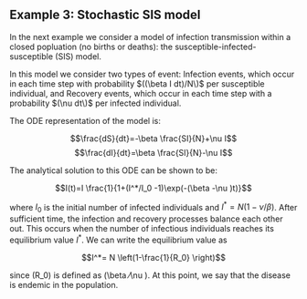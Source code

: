 ## Example 3: Stochastic SIS model

In the next example we consider a model of infection transmission within a closed popluation (no births or deaths): the susceptible-infected-susceptible (SIS) model.

In this model we consider two types of event:
	Infection events, which occur in each time step with probability $((\beta  I dt)/N\)$ per susceptible individual, and
	Recovery events, which occur in each time step with a probability $(\nu  dt\)$ per infected individual.

The ODE representation of the model is:

$$\frac{dS}{dt}=-\beta \frac{SI}{N}+\nu I$$
$$\frac{dI}{dt}=\beta \frac{SI}{N}-\nu I$$

The analytical solution to this ODE can be shown to be:

$$I(t)=I \frac{1}{1+(I^*/I_0 -1)\exp(-(\beta -\nu )t)}$$

where $I_0$ is the initial number of infected individuals and $I^*=N(1-\nu / \beta )$. After sufficient time, the infection and recovery processes balance each other out. This occurs when the number of infectious individuals reaches its equilibrium value $I^*$. We can write the equilibrium value as

$$I^*= N \left(1-\frac{1}{R_0} \right)$$

since \(R_0\) is defined as \(\beta ⁄\nu \). At this point, we say that the disease is endemic in the population.
